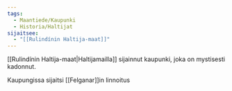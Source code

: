 ```yaml
---
tags:
  - Maantiede/Kaupunki
  - Historia/Haltijat
sijaitsee:
  - "[[Rulindínin Haltija-maat]]"
---
```

[[Rulindínin Haltija-maat|Haltijamailla]] sijainnut kaupunki, joka on mystisesti kadonnut.

Kaupungissa sijaitsi [[Felganar]]in linnoitus
